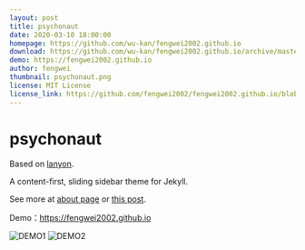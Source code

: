 ```yaml
---
layout: post
title: psychonaut
date: 2020-03-10 18:00:00
homepage: https://github.com/wu-kan/fengwei2002.github.io
download: https://github.com/wu-kan/fengwei2002.github.io/archive/master.zip
demo: https://fengwei2002.github.io
author: fengwei
thumbnail: psychonaut.png
license: MIT License
license_link: https://github.com/fengwei2002/fengwei2002.github.io/blob/master/LICENSE
---
```

# psychonaut

Based on [lanyon](https://github.com/poole/lanyon).

A content-first, sliding sidebar theme for Jekyll. 

See more at [about page](https://fengwei2002.github.io/about) or [this post](https://feng-w.cn/posts/Blog_Perfect).

Demo：<https://fengwei2002.github.io>

![DEMO1](https://raw.githubusercontent.com/fengwei2002/fengwei2002.github.io/master/public/image/template01.png)
![DEMO2](https://raw.githubusercontent.com/fengwei2002/fengwei2002.github.io/master/public/image/template02.png)
